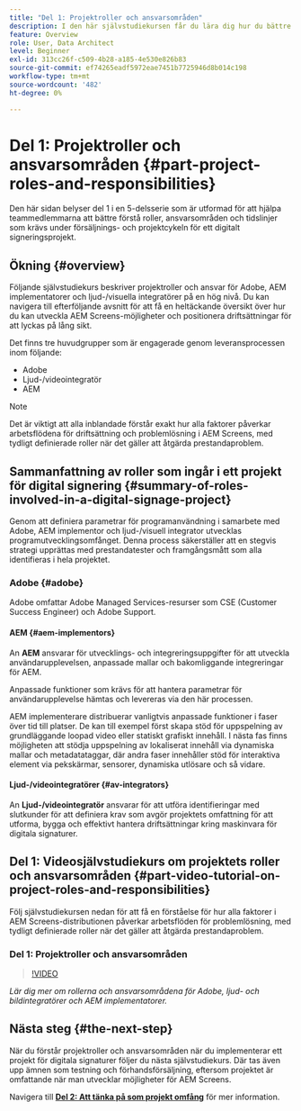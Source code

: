```yaml
---
title: "Del 1: Projektroller och ansvarsområden"
description: I den här självstudiekursen får du lära dig hur du bättre förstår roller, ansvarsområden och tidslinjer som krävs under försäljnings- och projektlivscykeln för ett digitalt signeringsprojekt.
feature: Overview
role: User, Data Architect
level: Beginner
exl-id: 313cc26f-c509-4b28-a185-4e530e826b83
source-git-commit: ef74265eadf5972eae7451b7725946d8b014c198
workflow-type: tm+mt
source-wordcount: '482'
ht-degree: 0%

---
```


# Del 1: Projektroller och ansvarsområden {#part-project-roles-and-responsibilities}

Den här sidan belyser del 1 i en 5-delsserie som är utformad för att hjälpa teammedlemmarna att bättre förstå roller, ansvarsområden och tidslinjer som krävs under försäljnings- och projektcykeln för ett digitalt signeringsprojekt.

## Ökning {#overview}

Följande självstudiekurs beskriver projektroller och ansvar för Adobe, AEM implementatorer och ljud-/visuella integratörer på en hög nivå. Du kan navigera till efterföljande avsnitt för att få en heltäckande översikt över hur du kan utveckla AEM Screens-möjligheter och positionera driftsättningar för att lyckas på lång sikt.

Det finns tre huvudgrupper som är engagerade genom leveransprocessen inom följande:

* Adobe
* Ljud-/videointegratör
* AEM

>[!NOTE]
>
>Det är viktigt att alla inblandade förstår exakt hur alla faktorer påverkar arbetsflödena för driftsättning och problemlösning i AEM Screens, med tydligt definierade roller när det gäller att åtgärda prestandaproblem.

## Sammanfattning av roller som ingår i ett projekt för digital signering {#summary-of-roles-involved-in-a-digital-signage-project}

Genom att definiera parametrar för programanvändning i samarbete med Adobe, AEM implementor och ljud-/visuell integrator utvecklas programutvecklingsomfånget. Denna process säkerställer att en stegvis strategi upprättas med prestandatester och framgångsmått som alla identifieras i hela projektet.

### Adobe {#adobe}

Adobe omfattar Adobe Managed Services-resurser som CSE (Customer Success Engineer) och Adobe Support.

#### AEM {#aem-implementors}

An **AEM** ansvarar för utvecklings- och integreringsuppgifter för att utveckla användarupplevelsen, anpassade mallar och bakomliggande integreringar för AEM.

Anpassade funktioner som krävs för att hantera parametrar för användarupplevelse hämtas och levereras via den här processen.

AEM implementerare distribuerar vanligtvis anpassade funktioner i faser över tid till platser. De kan till exempel först skapa stöd för uppspelning av grundläggande loopad video eller statiskt grafiskt innehåll. I nästa fas finns möjligheten att stödja uppspelning av lokaliserat innehåll via dynamiska mallar och metadatataggar, där andra faser innehåller stöd för interaktiva element via pekskärmar, sensorer, dynamiska utlösare och så vidare.

#### Ljud-/videointegratörer {#av-integrators}

An **Ljud-/videointegratör** ansvarar för att utföra identifieringar med slutkunder för att definiera krav som avgör projektets omfattning för att utforma, bygga och effektivt hantera driftsättningar kring maskinvara för digitala signaturer.

## Del 1: Videosjälvstudiekurs om projektets roller och ansvarsområden {#part-video-tutorial-on-project-roles-and-responsibilities}

Följ självstudiekursen nedan för att få en förståelse för hur alla faktorer i AEM Screens-distributionen påverkar arbetsflöden för problemlösning, med tydligt definierade roller när det gäller att åtgärda prestandaproblem.

### Del 1: Projektroller och ansvarsområden

>[!VIDEO](https://video.tv.adobe.com/v/28375)

*Lär dig mer om rollerna och ansvarsområdena för Adobe, ljud- och bildintegratörer och AEM implementatorer.*

## Nästa steg {#the-next-step}

När du förstår projektroller och ansvarsområden när du implementerar ett projekt för digitala signaturer följer du nästa självstudiekurs. Där tas även upp ämnen som testning och förhandsförsäljning, eftersom projektet är omfattande när man utvecklar möjligheter för AEM Screens.

Navigera till **[Del 2: Att tänka på som projekt omfång](project-considerations.md)** för mer information.
